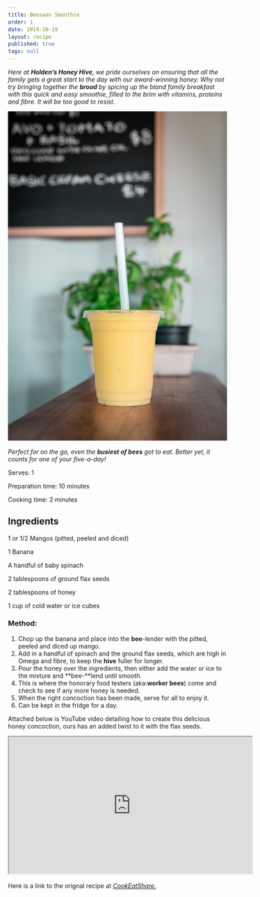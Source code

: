 ```yaml
---
title: Beeswax Smoothie
order: 1
date: 2019-10-19
layout: recipe
published: true
tags: null
---
```

*Here at **Holden’s Honey Hive**, we pride ourselves on ensuring that all the family gets a great start to the day with our award-winning honey. Why not try bringing together the **brood** by spicing up the bland family breakfast with this quick and easy smoothie, filled to the brim with vitamins, proteins and fibre. It will be too good to resist.* 

![Photo by Douglas Bagg on Unsplash](../uploads/douglas-bagg-glihfnzohac-unsplash.jpg)

*Perfect for on the go, even the **busiest of bees** got to eat. Better yet, it counts for one of your five-a-day!*

Serves: 1

Preparation time: 10 minutes

Cooking time: 2 minutes

## Ingredients

1 or 1/2 Mangos (pitted, peeled and diced)  

1 Banana 

A handful of baby spinach

2 tablespoons of ground flax seeds

2 tablespoons of honey

1 cup of cold water or ice cubes

### Method:

1. Chop up the banana and place into the **bee**-lender with the pitted, peeled and diced up mango.
2. Add in a handful of spinach and the ground flax seeds, which are high in Omega and fibre, to keep the **hive** fuller for longer.
3. Pour the honey over the ingredients, then either add the water or ice to the mixture and **bee-**lend until smooth.
4. This is where the honorary food testers (aka:**worker bees**) come and check to see if any more honey is needed.
5. When the right concoction has been made, serve for all to enjoy it.
6. Can be kept in the fridge for a day.

Attached below is YouTube video detailing how to create this delicious honey concoction, ours has an added twist to it with the flax seeds.

<div class="video-box"><iframe width="560" height="315" src="https://www.youtube.com/embed/https://youtu.be/2MJkyIFpOlA?rel=0" allow="accelerometer; autoplay; encrypted-media; gyroscope; picture-in-picture" allowfullscreen></iframe></div>

Here is a link to the orignal recipe at *[CookEatShare.](https://cookeatshare.com/recipes/pink-smoothie-breakfast-697752)*